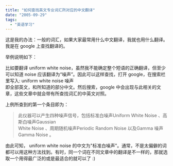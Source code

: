 ```yaml
---
title: "如何查找英文专业词汇所对应的中文翻译"
date: "2005-09-29"
tags: 
  - "英语学习"
---
```


这是我的办法：一般的词汇，如果大家最常用什么中文翻译，我就也用什么翻译。我是在 google 上查找翻译的。

举例说明如下：

比如要翻译 uniform white noise，虽然我不能确定整个短语的正确翻译，但至少可以知道 noise 应该翻译为“噪声”。因此可以这样查找，打开 google，在搜索栏里写入: uniform white noise 噪声  
即全部英文，和所知道的部分中文。然后搜索，google 中会出现与此相关的文章，这些文章中就会带有所查找词汇的中英文对照。

  
上例所查到的第一个条目即为：

> 此仪器可以产生四种噪声信号，包括标准白噪声Uniform White Noise 、高斯白噪声Gaussian  
> White Noise 、周期随机噪声Periodic Random Noise 以及Gamma 噪声Gamma Noise 。

由此可知， uniform white noise 的中文为"标准白噪声"。通常，不是太偏僻的词都可以用这种方法找到。有时，同一个词在不同文章中的翻译是不一样的，那就选取一个用得最广泛的或是最适合的就可以了 :)
